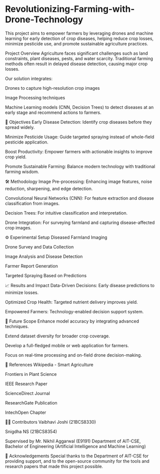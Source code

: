 # Revolutionizing-Farming-with-Drone-Technology
This project aims to empower farmers by leveraging drones and machine learning for early detection of crop diseases, helping reduce crop losses, minimize pesticide use, and promote sustainable agriculture practices.

 Project Overview
Agriculture faces significant challenges such as land constraints, plant diseases, pests, and water scarcity. Traditional farming methods often result in delayed disease detection, causing major crop losses.

Our solution integrates:

Drones to capture high-resolution crop images

Image Processing techniques

Machine Learning models (CNN, Decision Trees)
to detect diseases at an early stage and recommend actions to farmers.

🎯 Objectives
Early Disease Detection: Identify crop diseases before they spread widely.

Minimize Pesticide Usage: Guide targeted spraying instead of whole-field pesticide application.

Boost Productivity: Empower farmers with actionable insights to improve crop yield.

Promote Sustainable Farming: Balance modern technology with traditional farming wisdom.

🛠️ Methodology
Image Pre-processing:
Enhancing image features, noise reduction, sharpening, and edge detection.

Convolutional Neural Networks (CNN):
For feature extraction and disease classification from images.

Decision Trees:
For intuitive classification and interpretation.

Drone Integration:
For surveying farmland and capturing disease-affected crop images.

⚙️ Experimental Setup
Diseased Farmland Imaging

Drone Survey and Data Collection

Image Analysis and Disease Detection

Farmer Report Generation

Targeted Spraying Based on Predictions

📈 Results and Impact
Data-Driven Decisions: Early disease predictions to minimize losses.

Optimized Crop Health: Targeted nutrient delivery improves yield.

Empowered Farmers: Technology-enabled decision support system.

🚀 Future Scope
Enhance model accuracy by integrating advanced techniques.

Extend dataset diversity for broader crop coverage.

Develop a full-fledged mobile or web application for farmers.

Focus on real-time processing and on-field drone decision-making.

📑 References
Wikipedia - Smart Agriculture

Frontiers in Plant Science

IEEE Research Paper

ScienceDirect Journal

ResearchGate Publication

IntechOpen Chapter

👩‍💻 Contributors
Vaibhavi Joshi (21BCS8330)

Snigdha NS (21BCS8354)

Supervised by Mr. Nikhil Aggarwal (E9191)
Department of AIT-CSE, Bachelor of Engineering (Artificial Intelligence and Machine Learning)

📢 Acknowledgements
Special thanks to the Department of AIT-CSE for providing support, and to the open-source community for the tools and research papers that made this project possible.

